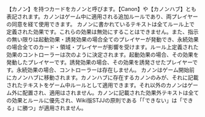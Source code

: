 【カノン】を持つカードをカノンと呼びます。【Canon】や【カノンハブ】とも表記されます。カノンはゲーム中に適用される追加ルールであり、両プレイヤーの同意を経て使用できます。
カノンに書かれているテキストは全てルール上で定義された効果です。これらの効果は無効にすることはできません。また、指示の無い限りは起動効果・誘発効果の場合全てのプレイヤーが発動でき、永続効果の場合全てのカード・領域・プレイヤーが影響を受けます。ルール上定義された効果のコントローラーは次のように決定されます。起動効果の場合、その効果を発動したプレイヤーです。誘発効果の場合、その効果を誘発させたプレイヤーです。永続効果の場合、コントローラーは存在しません。
カノンはゲーム開始前にカノンハブに移動されます。カノンハブに存在するカノンのみが、それに記載されたテキストをゲーム中ルールとして適用できます。それ以外のカノンはゲーム外に配置され、適用はされません。カノンに記載された効果外テキストは全ての効果とルールに優先され、Wiki版STJJの原則である「「できない」は「できる」に勝つ」が適用されません。
